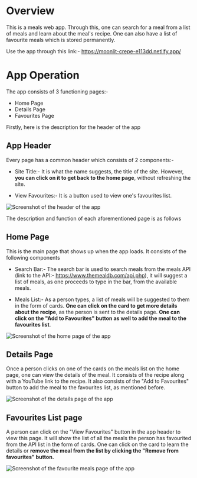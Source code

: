 # Overview

This is a meals web app. Through this, one can search for a meal from a list of meals and learn about the meal's recipe. One can also have a list of favourite meals which is stored permanently.

Use the app through this link:- https://moonlit-crepe-e113dd.netlify.app/

# App Operation

The app consists of 3 functioning pages:-

+ Home Page
+ Details Page
+ Favourites Page

Firstly, here is the description for the header of the app

## App Header

Every page has a common header which consists of 2 components:- 

+ Site Title:- It is what the name suggests, the title of the site. However, **you can click on it to get back to the home page**, without refreshing the site.

+ View Favourites:- It is a button used to view one's favourites list.

![Screenshot of the header of the app](https://github.com/Ajeya5999/meals/assets/42600047/1e73d9f0-276e-433d-b597-2b6bc427d1eb)

The description and function of each aforementioned page is as follows

## Home Page

This is the main page that shows up when the app loads. It consists of the following components

+ Search Bar:- The search bar is used to search meals from the meals API (link to the API:- https://www.themealdb.com/api.php), it will suggest a list of meals, as one proceeds to type in the bar, from the available meals.

+ Meals List:- As a person types, a list of meals will be suggested to them in the form of cards. **One can click on the card to get more details about the recipe**, as the person is sent to the details page. **One can click on the "Add to Favourites" button as well to add the meal to the favourites list**.

![Screenshot of the home page of the app](https://github.com/Ajeya5999/meals/assets/42600047/013b8b5f-d35b-4f79-8ed5-5a3fed3f952a)

## Details Page

Once a person clicks on one of the cards on the meals list on the home page, one can view the details of the meal. It consists of the recipe along with a YouTube link to the recipe. It also consists of the "Add to Favourites" button to add the meal to the favourites list, as mentioned before. 

![Screenshot of the details page of the app](https://github.com/Ajeya5999/meals/assets/42600047/1890a431-a2f8-49ee-b88d-e6d2e7b59b04)

## Favourites List page

A person can click on the "View Favourites" button in the app header to view this page. It will show the list of all the meals the person has favourited from the API list in the form of cards. One can click on the card to learn the details or **remove the meal from the list by clicking the "Remove from favourites" button.**

![Screenshot of the favourite meals page of the app](https://github.com/Ajeya5999/meals/assets/42600047/07967dcc-da9f-42f4-a61d-f8e5d1d51f14)
